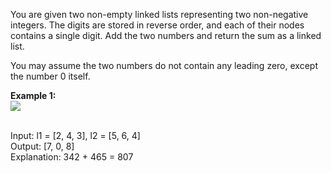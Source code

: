 
You are given two non-empty linked lists representing two non-negative integers. The digits are stored in reverse order, and each of their nodes contains a single digit. Add the two numbers and return the sum as a linked list.

You may assume the two numbers do not contain any leading zero, except the number 0 itself.

 

<strong>Example 1:</strong>
<br>
<img src="https://assets.leetcode.com/uploads/2020/10/02/addtwonumber1.jpg"></img>

<br>
<table width = 1px, color = white>
  <tr>Input: l1 = [2, 4, 3], l2 = [5, 6, 4]</tr><br>
  <tr>Output: [7, 0, 8]</tr><br>
  <tr>Explanation: 342 + 465 = 807</tr>
 </table>

<!---TO-DO:--->
<!---Add Example 2 and Example 3 and edit the table so that the table space is visible!--->
